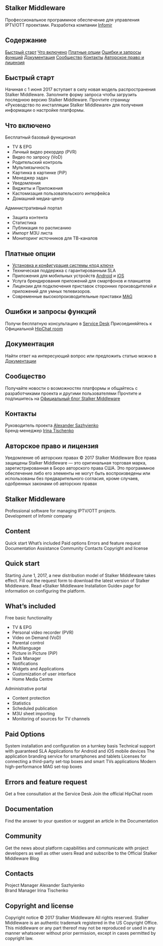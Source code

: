 ## Stalker Middleware
Профессиональное программное обеспечение для управления IPTV/OTT проектами.
Разработка компании [Infomir](http://www.infomir.eu/)
 
## Содержание
[Быстрый старт](#Быстрый-старт)
[Что включено](#Что-включено)
[Платные опции](#Платные-опции)
[Ошибки и запросы функций](#Ошибки-и-запросы-функций)
[Документация](#Документация)
[Сообщество](#Сообщество)
[Контакты](#Контакты)
[Авторское право и лицензия](#Авторское-право-и-лицензия)
 
## Быстрый старт
Начиная с 1 июня 2017 вступает в силу новая модель распространения Stalker Middleware.
Заполните форму запроса чтобы загрузить последнюю версию Stalker Middleware.
Прочтите страницу «Руководство по инсталляции Stalker Middleware» для получения информации о настройке платформы.
 
## Что включено
Бесплатный базовый функционал
- TV & EPG
- Личный видео рекордер (PVR)
- Видео по запросу (VoD)
- Родительский контроль
- Мультиязычность
- Картинка в картинке (PiP)
- Менеджер задач
- Уведомления
- Виджеты и Приложения
- Кастомизация пользовательского интерфейса
- Домашний медиа-центр
 
Административный портал
- Защита контента
- Статистика
- Публикация по расписанию 
- Импорт M3U листа
- Мониторинг источников для ТВ-каналов
 
## Платные опции
- [Установка и конфигурация системы «под ключ»](https://play.google.com/store/apps/details?id=com.infomir.stalkermobile)
- Техническая поддержка с гарантированным SLA
- Приложения для мобильных устройств [Android](https://play.google.com/store/apps/details?id=com.infomir.stalkermobile) и [iOS](https://itunes.apple.com/ua/app/stalkertv/id1020135702?mt=8)
- Услуга брендирования приложений для смартфонов и планшетов
- Лицензии для подключения приставок сторонних производителей и приложений для умных телевизоров.
- Современные высокопроизводительные приставки [MAG](http://www.infomir.eu/rus/products/iptv-stb/)

## Ошибки и запросы функций
Получи бесплатную консультацию в [Service Desk](http://www.infomir.eu/eng/support/form/support.php)
Присоединяйтесь к Официальной [HipChat room](https://www.hipchat.com/gpYTYRHgx)

## Документация
Найти ответ на интересующий вопрос или предложить статью можно в [Документации](https://wiki.infomir.eu/rus/stalker/)

## Сообщество
Получайте новости о возможностях платформы и общайтесь с разработчиками проекта и другими пользователями
Прочтите и подпишитесь на [Официальный блог Stalker Middleware](http://blog.middleware-stalker.com)

## Контакты
Руководитель проекта [Alexander Sazhyienko](stalker@infomir.com)  
Бренд-менеджер [Irina Tischenko](stalker@infomir.com)

## Авторское право и лицензия
Уведомление об авторских правах © 2017 Stalker Middleware Все права защищены
Stalker Middleware — это оригинальная торговая марка, зарегистрированная в Бюро авторского права США. Это программное обеспечение либо его элементы не могут быть воспроизведены или использованы без предварительного согласия, кроме случаев, одобренных законами об авторских правах


## Stalker Middleware
Professional software for managing IPTV/OTT projects.  
Development of Infomir company
 
## Content
Quick start
What’s included
Paid options
Errors and feature request
Documentation
Assistance
Community
Contacts
Copyright and license
 
## Quick start
Starting June 1, 2017, a new distribution model of Stalker Middleware takes effect.
Fill out the request form to download the latest version of Stalker Middleware.
Read «Stalker Middleware Installation Guide» page for information on configuring the platform.
 
## What’s included
Free basic functionality
- TV & EPG
- Personal video recorder (PVR)
- Video on Demand (VoD)
- Parental control
- Multilanguage
- Picture in Picture (PiP)
- Task Manager
- Notifications
- Widgets and Applications
- Customization of user interface
- Home Media Centre
 
Administrative portal
- Content protection
- Statistics
- Scheduled publication
- M3U sheet importing
- Monitoring of sources for TV channels
 
## Paid Options
System installation and configuration on a turnkey basis
Technical support with guaranteed SLA
Applications for Android and iOS mobile devices
The application branding service for smartphones and tablets
Licenses for connecting a third-party set-top boxes and smart TVs applications
Modern high-performance MAG set-top boxes
 
## Errors and feature request
Get a free consultation at the Service Desk
Join the official HipChat room
 
## Documentation
Find the answer to your question or suggest an article in the Documentation
 
## Community
Get the news about platform capabilities and communicate with project developers as well as other users
Read and subscribe to the Official Stalker Middleware Blog
 
## Contacts
Project Manager Alexander Sazhyienko  
Brand Manager Irina Tischenko
 
## Copyright and license
Copyright notice © 2017 Stalker Middleware All rights reserved.
Stalker Middleware is an authentic trademark registered in the US Copyright Office.
This middleware or any part thereof may not be reproduced or used in any manner whatsoever without prior permission, except in cases permitted by copyright law.
 